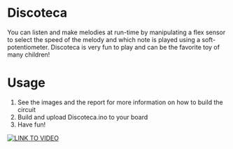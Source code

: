 # Discoteca

You can listen and make melodies at run-time by manipulating a flex sensor to select the speed of the melody and which note is played using a soft-potentiometer. Discoteca is very fun to play and can be the favorite toy of many children!

# Usage
1. See the images and the report for more information on how to build the circuit
2. Build and upload Discoteca.ino to your board
3. Have fun!

[![LINK TO VIDEO](https://i.ytimg.com/vi/ZQa5g4EGo3A/hqdefault.jpg)](https://youtu.be/ZQa5g4EGo3A)
